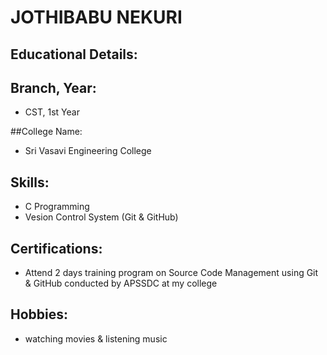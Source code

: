 # JOTHIBABU NEKURI

## Educational Details:

## Branch, Year:

- CST, 1st Year

##College Name:

- Sri Vasavi Engineering College

## Skills:

- C Programming
- Vesion Control System (Git & GitHub)

## Certifications:

- Attend 2 days training program on Source Code Management using Git & GitHub conducted by APSSDC at my college

## Hobbies:

- watching movies & listening music
